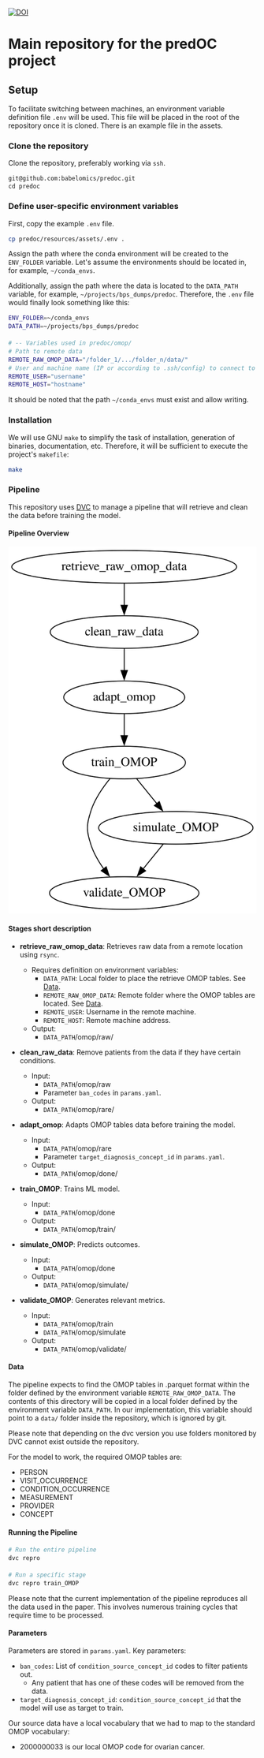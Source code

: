 [![DOI](https://zenodo.org/badge/986839072.svg)](https://doi.org/10.5281/zenodo.15482577)

# Main repository for the predOC project

## Setup
To facilitate switching between machines, an environment variable definition file `.env` will be used. This file will be placed in the root of the repository once it is cloned. There is an example file in the assets.

### Clone the repository

Clone the repository, preferably working via `ssh`.
```
git@github.com:babelomics/predoc.git
cd predoc
```

### Define user-specific environment variables

First, copy the example `.env` file.
```bash
cp predoc/resources/assets/.env .
```

Assign the path where the conda environment will be created to the `ENV_FOLDER` variable. Let's assume the environments should be located in, for example, `~/conda_envs`.

Additionally, assign the path where the data is located to the `DATA_PATH` variable, for example, `~/projects/bps_dumps/predoc`. Therefore, the `.env` file would finally look something like this:

```bash
ENV_FOLDER=~/conda_envs
DATA_PATH=~/projects/bps_dumps/predoc

# -- Variables used in predoc/omop/
# Path to remote data
REMOTE_RAW_OMOP_DATA="/folder_1/.../folder_n/data/"
# User and machine name (IP or according to .ssh/config) to connect to
REMOTE_USER="username"
REMOTE_HOST="hostname"
```

It should be noted that the path `~/conda_envs` must exist and allow writing.

### Installation

We will use GNU `make` to simplify the task of installation, generation of binaries, documentation, etc. Therefore, it will be sufficient to execute the project's `makefile`:

```bash
make
```

### Pipeline

This repository uses [DVC](https://dvc.org/) to manage a pipeline that will retrieve and clean the data before training the model.

#### Pipeline Overview

![Pipeline DAG](./pipeline.svg)

#### Stages short description

- **retrieve_raw_omop_data**: Retrieves raw data from a remote location using `rsync`.
  - Requires definition on environment variables:
    - `DATA_PATH`: Local folder to place the retrieve OMOP tables. See [Data](#data).
    - `REMOTE_RAW_OMOP_DATA`: Remote folder where the OMOP tables are located. See [Data](#data).
    - `REMOTE_USER`: Username in the remote machine.
    - `REMOTE_HOST`: Remote machine address.
  - Output:
    - `DATA_PATH`/omop/raw/

- **clean_raw_data**: Remove patients from the data if they have certain conditions.
  - Input:
    - `DATA_PATH`/omop/raw
    - Parameter `ban_codes` in `params.yaml`.
  - Output:
    - `DATA_PATH`/omop/rare/

- **adapt_omop**: Adapts OMOP tables data before training the model.
  - Input:
    - `DATA_PATH`/omop/rare
    - Parameter `target_diagnosis_concept_id` in `params.yaml`.
  - Output:
    - `DATA_PATH`/omop/done/

- **train_OMOP**: Trains ML model.
  - Input:
    - `DATA_PATH`/omop/done
  - Output:
    - `DATA_PATH`/omop/train/

- **simulate_OMOP**: Predicts outcomes.
  - Input:
    - `DATA_PATH`/omop/done
  - Output:
    - `DATA_PATH`/omop/simulate/

- **validate_OMOP**: Generates relevant metrics.
  - Input:
    - `DATA_PATH`/omop/train
    - `DATA_PATH`/omop/simulate
  - Output:
    - `DATA_PATH`/omop/validate/

#### Data

The pipeline expects to find the OMOP tables in .parquet format within the folder defined by the environment variable `REMOTE_RAW_OMOP_DATA`. The contents of this directory will be copied in
a local folder defined by the environment variable `DATA_PATH`. In our implementation, this variable should point to a `data/` folder inside the repository, which is ignored by git.

Please note that depending on the dvc version you use folders monitored by DVC cannot exist
outside the repository.

For the model to work, the required OMOP tables are:

- PERSON
- VISIT_OCCURRENCE
- CONDITION_OCCURRENCE
- MEASUREMENT
- PROVIDER
- CONCEPT

#### Running the Pipeline

```bash
# Run the entire pipeline
dvc repro

# Run a specific stage
dvc repro train_OMOP
```

Please note that the current implementation of the pipeline reproduces all the data used in the paper. This involves numerous training cycles that require time to be processed.

#### Parameters

Parameters are stored in `params.yaml`. Key parameters:

- `ban_codes`: List of `condition_source_concept_id` codes to filter patients out.
  - Any patient that has one of these codes will be removed from the data.
- `target_diagnosis_concept_id`: `condition_source_concept_id` that the model will use as target to train.

Our source data have a local vocabulary that we had to map to the standard OMOP vocabulary:

- 2000000033 is our local OMOP code for ovarian cancer.
